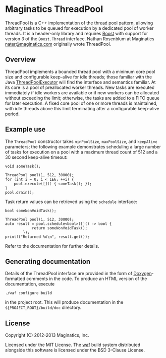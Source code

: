 Maginatics ThreadPool
=====================

ThreadPool is a C++ implementation of the thread pool pattern, allowing
arbitrary tasks to be queued for execution by a dedicated pool of worker
threads. It is a header-only library and requires
[Boost](http://http://www.boost.org/) with support for version 3 of the
`Boost.Thread` interface. Nathan Rosenblum at Maginatics
<nater@maginatics.com> originally wrote ThreadPool.

Overview
--------

ThreadPool implements a bounded thread pool with a minimum core pool size
and configurable keep-alive for idle threads; those familiar with the Java
[ThreadPoolExecutor](http://docs.oracle.com/javase/7/docs/api/java/util/concurrent/ThreadPoolExecutor.html)
will find the interface and semantics familiar. At its core is a pool of
preallocated worker threads. New tasks are executed immediately if idle
workers are available or if new workers can be allocated without exceeding the
limit; otherwise, the tasks are added to a FIFO queue for later execution. A
fixed core pool of one or more threads is maintained, with idle threads above
this limit terminating after a configurable keep-alive period.

Example use
-----------

The `ThreadPool` constructor takes `minPoolSize`, `maxPoolSize`, and
`keepAlive` parameters; the following example demonstrates scheduling a large
number of tasks for execution on a pool with a maximum thread count of 512 and
a 30 second keep-alive timeout:

    void someTask();

    ThreadPool pool(1, 512, 30000);
    for (int i = 0; i < 1E6; ++i) {
        pool.execute([]() { someTask(); });
    }
    pool.drain();

Task return values can be retrieved using the `schedule` interface:

    bool someNonVoidTask();

    ThreadPool pool(1, 512, 30000);
    auto result = pool.schedule<bool>([]() -> bool {
                return someNonVoidTask();
            });
    printf("Returned %d\n", result.get());

Refer to the documentation for further details.

Generating documentation
------------------------

Details of the ThreadPool interface are provided in the form of
[Doxygen](http://www.stack.nl/~dimitri/doxygen/)-formatted comments in the
code. To produce an HTML version of the documentation, execute

    ./waf configure build

in the project root. This will produce documentation in the
`${PROJECT_ROOT}/build/doc` directory.

License
-------
Copyright (C) 2012-2013 Maginatics, Inc.

Licensed under the MIT License. The [waf](https://code.google.com/p/waf/)
build system distributed alongside this software is licensed under the BSD
3-Clause License.
